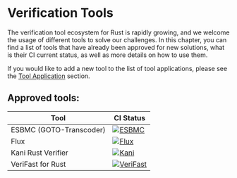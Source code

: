 # Verification Tools

The verification tool ecosystem for Rust is rapidly growing, and we welcome the usage of different tools to solve our challenges.
In this chapter, you can find a list of tools that have already been approved for new solutions,
what is their CI current status, as well as more details on how to use them.

If you would like to add a new tool to the list of tool applications,
please see the [Tool Application](general-rules.md#tool-applications) section.

## Approved tools:

| Tool                | CI Status |
|---------------------|-------|
 | ESBMC (GOTO-Transcoder) | [![ESBMC](https://github.com/model-checking/verify-rust-std/actions/workflows/goto-transcoder.yml/badge.svg)](https://github.com/model-checking/verify-rust-std/actions/workflows/goto-transcoder.yml)      |
 | Flux  | [![Flux](https://github.com/model-checking/verify-rust-std/actions/workflows/flux.yml/badge.svg)](https://github.com/model-checking/verify-rust-std/actions/workflows/flux.yml)      |
 | Kani Rust Verifier  | [![Kani](https://github.com/model-checking/verify-rust-std/actions/workflows/kani.yml/badge.svg)](https://github.com/model-checking/verify-rust-std/actions/workflows/kani.yml)      |
 | VeriFast for Rust   | [![VeriFast](https://github.com/model-checking/verify-rust-std/actions/workflows/verifast.yml/badge.svg)](https://github.com/model-checking/verify-rust-std/actions/workflows/verifast.yml)      |
